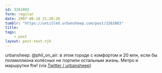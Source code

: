 ```yaml
---
id: 3261083
form: regular
date: 2007-06-10 21:20:28
tumblr: "https://untitled.urbansheep.com/post/3261083"
title:
tags:
    - post
layout: post-text.njk
---
```


<p>urbansheep: @phil_on_air: в этом городе с комфортом и 20 млн, если бы полмиллиона колёсных не портили остальным жизнь. Метро и маршрутки ftw! (via <a href="http://twitter.com/urbansheep/statuses/98652232">Twitter / urbansheep</a>)</p>

